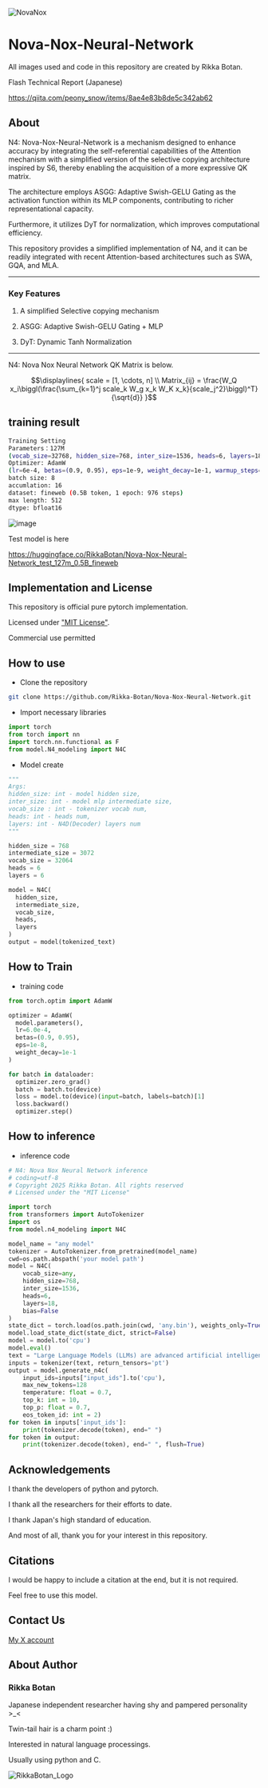 
![NovaNox](https://github.com/user-attachments/assets/f4b26c51-1bdc-4d00-81a9-5db299563b50)

# Nova-Nox-Neural-Network

All images used and code in this repository are created by Rikka Botan.

Flash Technical Report (Japanese)

https://qiita.com/peony_snow/items/8ae4e83b8de5c342ab62

## About

N4: Nova-Nox-Neural-Network is a mechanism designed to enhance accuracy by integrating the self-referential capabilities of the Attention mechanism with a simplified version of the selective copying architecture inspired by S6, thereby enabling the acquisition of a more expressive QK matrix. 

The architecture employs ASGG: Adaptive Swish-GELU Gating as the activation function within its MLP components, contributing to richer representational capacity. 

Furthermore, it utilizes DyT for normalization, which improves computational efficiency. 

This repository provides a simplified implementation of N4, and it can be readily integrated with recent Attention-based architectures such as SWA, GQA, and MLA.

***

### Key Features

1. A simplified Selective copying mechanism

2. ASGG: Adaptive Swish-GELU Gating + MLP

3. DyT: Dynamic Tanh Normalization

***

N4: Nova Nox Neural Network QK Matrix is below.

```math
\displaylines{
scale = [1, \cdots, n] \\
Matrix_{ij} = \frac{W_Q x_i\biggl(\frac{\sum_{k=1}^j scale_k W_g x_k W_K x_k}{scale_j^2}\biggl)^T}{\sqrt{d}} 
}
```

## training result

```bash
Training Setting
Parameters：127M
(vocab_size=32768, hidden_size=768, inter_size=1536, heads=6, layers=18)
Optimizer: AdamW
(lr=6e-4, betas=(0.9, 0.95), eps=1e-9, weight_decay=1e-1, warmup_steps=2000)
batch size: 8
accumlation: 16
dataset: fineweb (0.5B token, 1 epoch: 976 steps)
max length: 512
dtype: bfloat16
```
![image](https://github.com/user-attachments/assets/0f294c4a-6331-4576-ba10-5936fd1bbb87)

Test model is here

https://huggingface.co/RikkaBotan/Nova-Nox-Neural-Network_test_127m_0.5B_fineweb

## Implementation and License

This repository is official pure pytorch implementation.

Licensed under ["MIT License"](https://mit-license.org/).

Commercial use permitted

## How to use

- Clone the repository

```bash
git clone https://github.com/Rikka-Botan/Nova-Nox-Neural-Network.git
```


- Import necessary libraries

```python
import torch
from torch import nn
import torch.nn.functional as F
from model.N4_modeling import N4C
```


- Model create

```python
"""
Args:
hidden_size: int - model hidden size,
inter_size: int - model mlp intermediate size,
vocab_size : int - tokenizer vocab num,
heads: int - heads num,
layers: int - N4D(Decoder) layers num
"""

hidden_size = 768
intermediate_size = 3072
vocab_size = 32064
heads = 6
layers = 6

model = N4C(
  hidden_size,
  intermediate_size,
  vocab_size,
  heads,
  layers
)
output = model(tokenized_text)
```


## How to Train

- training code

```python
from torch.optim import AdamW

optimizer = AdamW(
  model.parameters(),
  lr=6.0e-4,
  betas=(0.9, 0.95),
  eps=1e-8,
  weight_decay=1e-1
)

for batch in dataloader:
  optimizer.zero_grad()
  batch = batch.to(device)
  loss = model.to(device)(input=batch, labels=batch)[1]
  loss.backward()
  optimizer.step()
```

## How to inference

- inference code

```python
# N4: Nova Nox Neural Network inference
# coding=utf-8
# Copyright 2025 Rikka Botan. All rights reserved
# Licensed under the "MIT License"

import torch
from transformers import AutoTokenizer
import os
from model.n4_modeling import N4C

model_name = "any model"
tokenizer = AutoTokenizer.from_pretrained(model_name)
cwd=os.path.abspath('your model path')
model = N4C(
    vocab_size=any,
    hidden_size=768,
    inter_size=1536,
    heads=6,
    layers=18,
    bias=False
)
state_dict = torch.load(os.path.join(cwd, 'any.bin'), weights_only=True)
model.load_state_dict(state_dict, strict=False)
model = model.to('cpu')
model.eval()
text = "Large Language Models (LLMs) are advanced artificial intelligence systems designed to"
inputs = tokenizer(text, return_tensors='pt')
output = model.generate_n4c(
    input_ids=inputs["input_ids"].to('cpu'),
    max_new_tokens=128
    temperature: float = 0.7,
    top_k: int = 10,
    top_p: float = 0.7,
    eos_token_id: int = 2)
for token in inputs['input_ids']:
    print(tokenizer.decode(token), end=" ")
for token in output:
    print(tokenizer.decode(token), end=" ", flush=True)

```

## Acknowledgements

I thank the developers of python and pytorch.

I thank all the researchers for their efforts to date.

I thank Japan's high standard of education.

And most of all, thank you for your interest in this repository.

## Citations

I would be happy to include a citation at the end, but it is not required.

Feel free to use this model.


## Contact Us

[My X account](https://x.com/peony__snow)


## About Author

### Rikka Botan

Japanese independent researcher having shy and pampered personality >_<

Twin-tail hair is a charm point :)

Interested in natural language processings. 

Usually using python and C.

![RikkaBotan_Logo](https://github.com/user-attachments/assets/92913f91-9136-4d44-8b4d-8a2120118a05)
